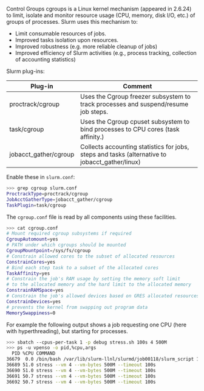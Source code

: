 
Control Groups cgroups is a Linux kernel mechanism (appeared in 2.6.24) to limit, isolate and monitor resource usage (CPU, memory, disk I/O, etc.) of groups of processes. Slurm uses this mechanism to:

- Limit consumable resources of jobs.
- Improved tasks isolation upon resources.
- Improved robustness (e.g. more reliable cleanup of jobs)
- Improved efficiency of Slurm activities (e.g., process tracking, collection of accounting statistics) 

Slurm plug-ins:

Plug-in               | Comment
----------------------|-----------------------------------------------------------------------------------
proctrack/cgroup      | Uses the Cgroup freezer subsystem to track processes and suspend/resume job steps. 
task/cgroup           | Uses the Cgroup cpuset subsystem to bind processes to CPU cores (task affinity.) 
jobacct_gather/cgroup | Collects accounting statistics for jobs, steps and tasks (alternative to jobacct_gather/linux)

Enable these in `slurm.conf`:

```bash
>>> grep cgroup slurm.conf
ProctrackType=proctrack/cgroup
JobAcctGatherType=jobacct_gather/cgroup
TaskPlugin=task/cgroup
```

The `cgroup.conf` file is read by all components using these facilities. 

```bash
>>> cat cgroup.conf         
# Mount required cgroup subsystems if required
CgroupAutomount=yes
# PATH under which cgroups should be mounted
CgroupMountpoint=/sys/fs/cgroup
# Constrain allowed cores to the subset of allocated resources
ConstrainCores=yes
# Bind each step task to a subset of the allocated cores
TaskAffinity=yes
# Constrain the job's RAM usage by setting the memory soft limit 
# to the allocated memory and the hard limit to the allocated memory
ConstrainRAMSpace=yes
# Constrain the job's allowed devices based on GRES allocated resources
ConstrainDevices=yes
# prevents the kernel from swapping out program data
MemorySwappiness=0
```

For example the following output shows a job requesting one CPU (here with hyperthreading), but starting for processes. 

```bash
>>> sbatch --cpus-per-task 1 -p debug stress.sh 100s 4 500M
>>> ps -u vpenso -o pid,%cpu,args
  PID %CPU COMMAND
36679  0.0 /bin/bash /var/lib/slurm-llnl/slurmd/job00118/slurm_script 100s 4 500M
36689 51.0 stress --vm 4 --vm-bytes 500M --timeout 100s
36690 51.0 stress --vm 4 --vm-bytes 500M --timeout 100s
36691 50.7 stress --vm 4 --vm-bytes 500M --timeout 100s
36692 50.7 stress --vm 4 --vm-bytes 500M --timeout 100s
```
